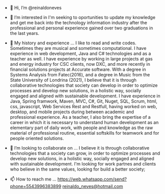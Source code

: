 - 👋 Hi, I’m @reinaldoneves

- 👀 I’m interested in 
    I'm seeking to oportunities to update my knowledge and get me back into the technology information industry
    after the professional and personal experience gained over two graduations in the last years.
    
- 🌱 My history and experience ...
    I like to read and write codes. Sometimes they are musical and sometimes computational.
    I have experience in web development, Java and C# technologies and as a teacher as well. I have experience by working in large projects at gas and energy           industry for CSC clients, now DXC, and more recently in financial solutions projects at Accurate software.
    With a degree in Systems Analysis from Fatec(2016), and a degree in Music from the State University of Londrina (2021), I believe that it is through                 collaborative technologies that society can develop in order to optimize processes and develop new solutions, in a holistic way, socially engaged and aligned       with sustainable development.
    I have experience in Java, Spring framwork, Maven, MVC, C#, Git, Nuget, SQL, Scrum, html, css, javascript, Web Services
    Rest and Restfull, having worked on web, desktop, and mobile projects during between academic and professional experience.
    As a teacher, I also bring the expertise of a career in which it is necessary to understand human development as an elementary part of daily work, with people       and knowledge as the raw material of professional routine, essential softskills for teamwork and for people oriented solutions.

- 💞️ I’m looking to collaborate on ...
    I believe it is through collaborative technologies that a society can grow, in order to optimize processes and develop new solutions,
    in a holistic way, socially engaged and aligned with sustainable development.
    I'm looking for work partnes and clients who believe in the same values, looking for build a better society;
    
- 📫 How to reach me ...
    https://web.whatsapp.com/send?phone=5543996383899
    reinaldo_neves@hotmail.com

<!---
reinaldoneves/reinaldoneves is a ✨ special ✨ repository because its `README.md` (this file) appears on your GitHub profile.
You can click the Preview link to take a look at your changes.
--->

